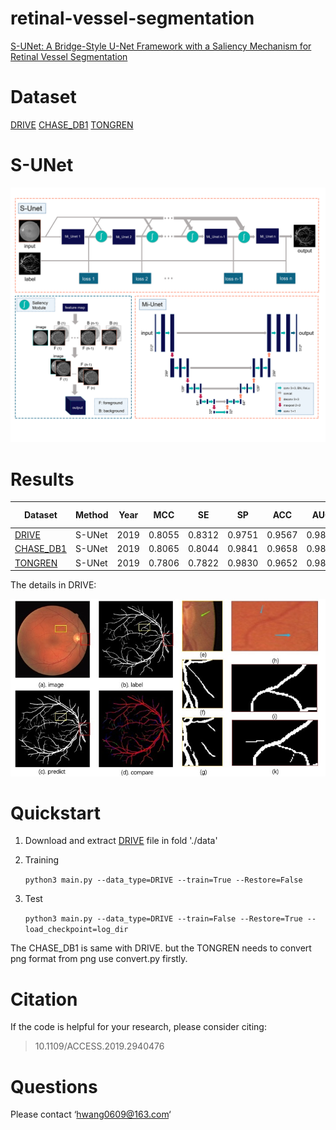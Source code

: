 # retinal-vessel-segmentation

[S-UNet: A Bridge-Style U-Net Framework with a Saliency Mechanism for Retinal Vessel Segmentation](http://sci-hub.tw/https://ieeexplore.ieee.org/document/8842560)

# Dataset

[DRIVE](http://www.isi.uu.nl/Research/Databases/DRIVE/) [CHASE_DB1](https://blogs.kingston.ac.uk/retinal/chasedb1/) [TONGREN](http://111.zbj99.cn/list.php?pid=3)

# S-UNet

![](https://github.com/huawang123/retinal-vessel-segmentation/blob/master/img/GA.png) 

# Results
 
|Dataset | Method        | Year  | MCC    | SE     | SP     | ACC    | AUC    | F1-scores | Patch/Image-based|
|----  | ----        |----  | ----  | ----   | ----   | ----   | ----   | ----      |---- |
|[DRIVE](http://www.isi.uu.nl/Research/Databases/DRIVE/)   | S-UNet  | 2019  | 0.8055 | 0.8312 | 0.9751 | 0.9567 | 0.9821 | 0.8303    | Image-based|
|[CHASE_DB1](https://blogs.kingston.ac.uk/retinal/chasedb1/) | S-UNet |2019|0.8065|0.8044|0.9841|0.9658|0.9867|0.8242|Image-based|
|[TONGREN](http://111.zbj99.cn/list.php?pid=3)|S-UNet |2019|0.7806|0.7822|0.9830|0.9652|0.9824|0.7994|Image-based|

The details in DRIVE:

![](https://github.com/huawang123/retinal-vessel-segmentation/blob/master/img/as.jpg)  

# Quickstart

1. Download and extract [DRIVE](http://www.isi.uu.nl/Research/Databases/DRIVE/) file in fold './data'
2. Training 

    ```python3 main.py --data_type=DRIVE --train=True --Restore=False```

2. Test

    ```python3 main.py --data_type=DRIVE --train=False --Restore=True --load_checkpoint=log_dir```

The CHASE_DB1 is same with DRIVE. but the TONGREN needs to convert png format from png use convert.py firstly.


# Citation

If the code is helpful for your research, please consider citing:

>10.1109/ACCESS.2019.2940476

# Questions

Please contact ‘hwang0609@163.com‘

